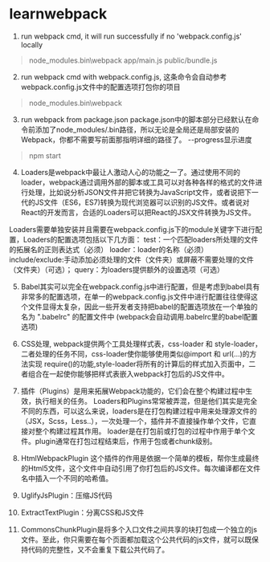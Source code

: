 # learnwebpack

1. run webpack cmd, it will run successfully if no 'webpack.config.js' locally
>node_modules\.bin\webpack app/main.js public/bundle.js

2. run webpack cmd with webpack.config.js, 这条命令会自动参考webpack.config.js文件中的配置选项打包你的项目
>node_modules\.bin\webpack

3. run webpack from package.json
package.json中的脚本部分已经默认在命令前添加了node_modules/.bin路径，所以无论是全局还是局部安装的Webpack，你都不需要写前面那指明详细的路径了。
--progress显示进度
>npm start


4. Loaders是webpack中最让人激动人心的功能之一了。通过使用不同的loader，webpack通过调用外部的脚本或工具可以对各种各样的格式的文件进行处理，比如说分析JSON文件并把它转换为JavaScript文件，或者说把下一代的JS文件（ES6，ES7)转换为现代浏览器可以识别的JS文件。或者说对React的开发而言，合适的Loaders可以把React的JSX文件转换为JS文件。

Loaders需要单独安装并且需要在webpack.config.js下的module关键字下进行配置，Loaders的配置选项包括以下几方面：
test：一个匹配loaders所处理的文件的拓展名的正则表达式（必须）
loader：loader的名称（必须）
include/exclude:手动添加必须处理的文件（文件夹）或屏蔽不需要处理的文件（文件夹）（可选）；
query：为loaders提供额外的设置选项（可选）

5. Babel其实可以完全在webpack.config.js中进行配置，但是考虑到babel具有非常多的配置选项，在单一的webpack.config.js文件中进行配置往往使得这个文件显得太复杂，因此一些开发者支持把babel的配置选项放在一个单独的名为 ".babelrc" 的配置文件中 (webpack会自动调用.babelrc里的babel配置选项)

6. CSS处理, webpack提供两个工具处理样式表，css-loader 和 style-loader，二者处理的任务不同，css-loader使你能够使用类似@import 和 url(...)的方法实现 require()的功能,style-loader将所有的计算后的样式加入页面中，二者组合在一起使你能够把样式表嵌入webpack打包后的JS文件中。

7. 插件（Plugins）是用来拓展Webpack功能的，它们会在整个构建过程中生效，执行相关的任务。
Loaders和Plugins常常被弄混，但是他们其实是完全不同的东西，可以这么来说，loaders是在打包构建过程中用来处理源文件的（JSX，Scss，Less..），一次处理一个，插件并不直接操作单个文件，它直接对整个构建过程其作用。
loader是在打包前或打包的过程中作用于单个文件。plugin通常在打包过程结束后，作用于包或者chunk级别。

8. HtmlWebpackPlugin
这个插件的作用是依据一个简单的模板，帮你生成最终的Html5文件，这个文件中自动引用了你打包后的JS文件。每次编译都在文件名中插入一个不同的哈希值。


9. UglifyJsPlugin：压缩JS代码

10. ExtractTextPlugin：分离CSS和JS文件

11. CommonsChunkPlugin是将多个入口文件之间共享的块打包成一个独立的js文件。至此，你只需要在每个页面都加载这个公共代码的js文件，就可以既保持代码的完整性，又不会重复下载公共代码了。